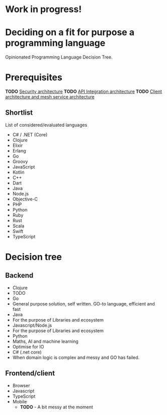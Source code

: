 # Work in progress!

# Deciding on a fit for purpose a programming language
Opinionated Programming Language Decision Tree.

# Prerequisites
**TODO** [Security architecture]()
**TODO** [API Integration architecture]()
**TODO** [Client architecture and mesh service architecture]()

## Shortlist
List of considered/evaluated languages
- C# / .NET (Core)
- Clojure
- Elixir
- Erlang
- Go
- Groovy
- JavaScript
- Kotlin
- C++
- Dart
- Java
- Node.js
- Objective-C
- PHP
- Python
- Ruby
- Rust
- Scala
- Swift
- TypeScript

# Decision tree
## Backend
 - Clojure
  - TODO
 - Go
  - General purpose solution, self written. GO-to language, efficient and fast
 - Java
  - For the purpose of Libraries and ecosystem
 - Javascript/Node.js
  - For the purpose of Libraries and ecosystem 
 - Python
  - Maths, AI and machine learning
  - Optimise for IO
 - C# (.net core)
  - When domain logic is complex and messy and GO has failed.

## Frontend/client
 - Browser
  - Javascript
  - TypeScript
 - Mobile
    - **TODO** - A bit messy at the moment
